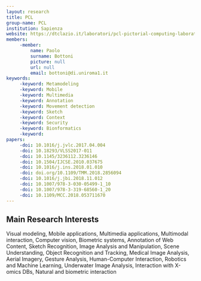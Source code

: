 ```yaml
---
layout: research
title: PCL
group-name: PCL
institution: Sapienza
website: https://dtclazio.it/laboratori/pcl-pictorial-computing-laboratory
members: 
	 -member: 
		 name: Paolo
		 surname: Bottoni
		 picture: null
		 url: null
		 email: bottoni@di.uniroma1.it
keywords: 
	 -keyword: Metamodeling
	 -keyword: Mobile
	 -keyword: Multimedia
	 -keyword: Annotation
	 -keyword: Movement detection
	 -keyword: Sketch
	 -keyword: Context
	 -keyword: Security
	 -keyword: Bionformatics
	 -keyword: 
papers: 
	 -doi: 10.1016/j.jvlc.2017.04.004
	 -doi: 10.18293/VLSS2017-011
	 -doi: 10.1145/3236112.3236146
	 -doi: 10.1504/IJCSE.2010.037675
	 -doi: 10.1016/j.ins.2018.01.010
	 -doi: doi.org/10.1109/TMM.2018.2856094
	 -doi: 10.1016/j.jbi.2018.11.012
	 -doi: 10.1007/978-3-030-05499-1_10
	 -doi: 10.1007/978-3-319-68560-1_20
	 -doi: 10.1109/MCC.2018.053711670
---
```



## Main Research Interests
Visual modeling, Mobile applications, Multimedia applications, Multimodal  interaction, Computer vision, Biometric systems, Annotation of Web Content, Sketch Recognition, Image Analysis and Manipulation, Scene Understanding, Object Recognition and Tracking, Medical Image Analysis, Aerial Imagery, Gesture Analysis, Human-Computer Interaction, Robotics and Machine Learning, Underwater Image Analysis, Interaction with X-omics DBs,  Natural and biometric interaction